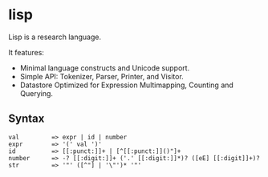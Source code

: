 # lisp

Lisp is a research language.

It features:

* Minimal language constructs and Unicode support.
* Simple API: Tokenizer, Parser, Printer, and Visitor.
* Datastore Optimized for Expression Multimapping, Counting and Querying.

## Syntax

```
val         => expr | id | number
expr        => '(' val ')'
id          => [[:punct:]]+ | [^[[:punct:]]()"]+
number      => -? [[:digit:]]+ ('.' [[:digit:]]*)? ([eE] [[:digit]]+)?
str         => '"' ([^"] | '\"')* '"'
```